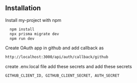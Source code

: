 ## Installation

Install my-project with npm

```bash
  npm install
  npx prisma migrate dev
  npm run dev
```

Create OAuth app in github and add callback as

```bash
http://localhost:3000/api/auth/callback/github
```

create .env.local file add these secrets and add these secrets

```bash
GITHUB_CLIENT_ID, GITHUB_CLIENT_SECRET, AUTH_SECRET
```
